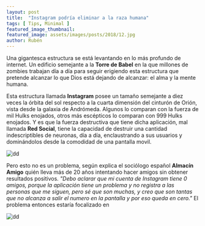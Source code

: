 ```yaml
---
layout: post
title:  "Instagram podría eliminar a la raza humana"
tags: [ Tips, Minimal ]
featured_image_thumbnail:
featured_image: assets/images/posts/2018/12.jpg
author: Rubén
---
```


Una gigantesca estructura se está levantando en lo más profundo de internet. Un edificio semejante a la **Torre de Babel** en la que millones de zombies trabajan día a día para seguir erigiendo esta estructura que pretende alcanzar lo que Dios está dejando de alcanzar: el alma y la mente humana.

Esta estructura llamada **Instagram** posee un tamaño semejante a diez veces la órbita del sol respecto a la cuarta dimensión del cinturón de Orión, vista desde la galaxia de Andrómeda. Algunos lo comparan con la fuerza de mil Hulks enojados, otros más escépticos lo comparan con 999 Hulks enojados. Y es que la fuerza destructiva que tiene dicha aplicación, mal llamada **Red Social**, tiene la capacidad de destruir una cantidad indescriptibles de neuronas, día a día, enclaustrando a sus usuarios y dominándolos desde la comodidad de una pantalla movil.

![dd](https://s3-eu-west-1.amazonaws.com/grazia-cdn/wp-content/uploads/2018/01/19125221/ins-0.jpg)

Pero esto no es un problema, según explica el sociólogo español **Almacín Amigo** quién lleva más de 20 años intentando hacer amigos sin obtener resultados positivos. *"Debo aclarar que mi cuenta de Instagram tiene 0 amigos, porque la aplicación tiene un problema y no registra a las personas que me siguen, pero sé que son muchas, y creo que son tantas que no alcanza a salir el numero en la pantalla y por eso queda en cero."* El problema entonces estaría focalizado en


![dd](http://www.diarioextra.com/files/Dnews/images/detail/342210_todosseencuentranenunconstantepeligroenlared.jpg)
